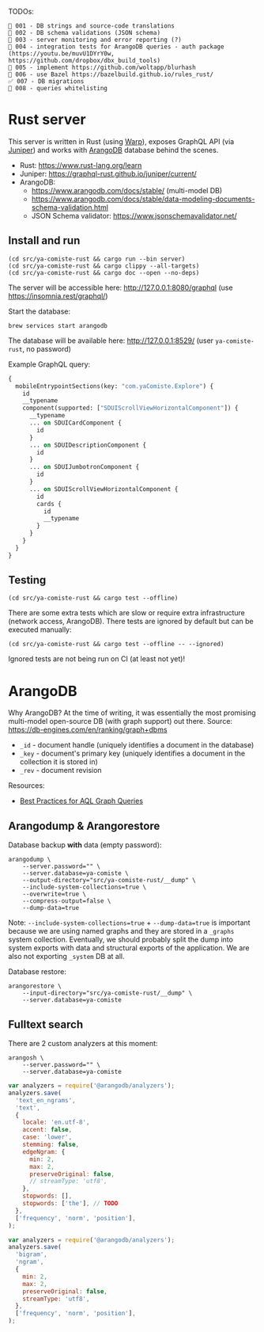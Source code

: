 TODOs:

```text
🚧 001 - DB strings and source-code translations
🚧 002 - DB schema validations (JSON schema)
🚧 003 - server monitoring and error reporting (?)
🚧 004 - integration tests for ArangoDB queries - auth package (https://youtu.be/muvU1DYrY0w, https://github.com/dropbox/dbx_build_tools)
🚧 005 - implement https://github.com/woltapp/blurhash
🚧 006 - use Bazel https://bazelbuild.github.io/rules_rust/
✅ 007 - DB migrations
🚧 008 - queries whitelisting
```

# Rust server

This server is written in Rust (using [Warp](https://github.com/seanmonstar/warp)), exposes GraphQL API (via [Juniper](https://github.com/graphql-rust/juniper)) and works with [ArangoDB](https://github.com/arangodb/arangodb) database behind the scenes.

- Rust: https://www.rust-lang.org/learn
- Juniper: https://graphql-rust.github.io/juniper/current/
- ArangoDB:
  - https://www.arangodb.com/docs/stable/ (multi-model DB)
  - https://www.arangodb.com/docs/stable/data-modeling-documents-schema-validation.html
  - JSON Schema validator: https://www.jsonschemavalidator.net/

## Install and run

```text
(cd src/ya-comiste-rust && cargo run --bin server)
(cd src/ya-comiste-rust && cargo clippy --all-targets)
(cd src/ya-comiste-rust && cargo doc --open --no-deps)
```

The server will be accessible here: http://127.0.0.1:8080/graphql (use https://insomnia.rest/graphql/)

Start the database:

```text
brew services start arangodb
```

The database will be available here: http://127.0.0.1:8529/ (user `ya-comiste-rust`, no password)

Example GraphQL query:

```graphql
{
  mobileEntrypointSections(key: "com.yaComiste.Explore") {
    id
    __typename
    component(supported: ["SDUIScrollViewHorizontalComponent"]) {
      __typename
      ... on SDUICardComponent {
        id
      }
      ... on SDUIDescriptionComponent {
        id
      }
      ... on SDUIJumbotronComponent {
        id
      }
      ... on SDUIScrollViewHorizontalComponent {
        id
        cards {
          id
          __typename
        }
      }
    }
  }
}
```

## Testing

```text
(cd src/ya-comiste-rust && cargo test --offline)
```

There are some extra tests which are slow or require extra infrastructure (network access, ArangoDB). There tests are ignored by default but can be executed manually:

```text
(cd src/ya-comiste-rust && cargo test --offline -- --ignored)
```

Ignored tests are not being run on CI (at least not yet)!

# ArangoDB

Why ArangoDB? At the time of writing, it was essentially the most promising multi-model open-source DB (with graph support) out there. Source: https://db-engines.com/en/ranking/graph+dbms

- `_id` - document handle (uniquely identifies a document in the database)
- `_key` - document's primary key (uniquely identifies a document in the collection it is stored in)
- `_rev` - document revision

Resources:

- [Best Practices for AQL Graph Queries](https://www.arangodb.com/2020/05/best-practices-for-aql-graph-queries/)

## Arangodump & Arangorestore

Database backup **with** data (empty password):

```text
arangodump \
    --server.password="" \
    --server.database=ya-comiste \
    --output-directory="src/ya-comiste-rust/__dump" \
    --include-system-collections=true \
    --overwrite=true \
    --compress-output=false \
    --dump-data=true
```

Note: `--include-system-collections=true` + `--dump-data=true` is important because we are using named graphs and they are stored in a `_graphs` system collection. Eventually, we should probably split the dump into system exports with data and structural exports of the application. We are also not exporting `_system` DB at all.

Database restore:

```text
arangorestore \
    --input-directory="src/ya-comiste-rust/__dump" \
    --server.database=ya-comiste
```

## Fulltext search

There are 2 custom analyzers at this moment:

```text
arangosh \
    --server.password="" \
    --server.database=ya-comiste
```

```js
var analyzers = require('@arangodb/analyzers');
analyzers.save(
  'text_en_ngrams',
  'text',
  {
    locale: 'en.utf-8',
    accent: false,
    case: 'lower',
    stemming: false,
    edgeNgram: {
      min: 2,
      max: 2,
      preserveOriginal: false,
      // streamType: 'utf8',
    },
    stopwords: [],
    stopwords: ['the'], // TODO
  },
  ['frequency', 'norm', 'position'],
);
```

```js
var analyzers = require('@arangodb/analyzers');
analyzers.save(
  'bigram',
  'ngram',
  {
    min: 2,
    max: 2,
    preserveOriginal: false,
    streamType: 'utf8',
  },
  ['frequency', 'norm', 'position'],
);
```
